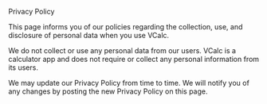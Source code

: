 Privacy Policy

This page informs you of our policies regarding the collection, use, and disclosure of personal data when you use VCalc.

We do not collect or use any personal data from our users. VCalc is a calculator app and does not require or collect any personal information from its users.

We may update our Privacy Policy from time to time. We will notify you of any changes by posting the new Privacy Policy on this page.